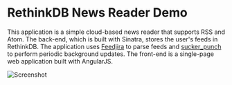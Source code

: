 # RethinkDB News Reader Demo

This application is a simple cloud-based news reader that supports RSS and Atom. The back-end, which is built with Sinatra, stores the user's feeds in RethinkDB. The application uses [Feedjira](https://github.com/feedjira/feedjira) to parse feeds and [sucker_punch](https://github.com/brandonhilkert/sucker_punch) to perform periodic background updates. The front-end is a single-page web application built with AngularJS.

![Screenshot](http://seg.phault.net/images/rethinkreader_198B35B3.png)

